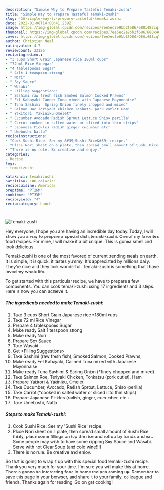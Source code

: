 ```yaml
---
description: "Simple Way to Prepare Tasteful Temaki-zushi"
title: "Simple Way to Prepare Tasteful Temaki-zushi"
slug: 430-simple-way-to-prepare-tasteful-temaki-zushi
date: 2022-01-08T14:08:41.239Z
image: https://img-global.cpcdn.com/recipes/7ee5ec2e9bb2f686/680x482cq70/temaki-zushi-recipe-main-photo.jpg
thumbnail: https://img-global.cpcdn.com/recipes/7ee5ec2e9bb2f686/680x482cq70/temaki-zushi-recipe-main-photo.jpg
cover: https://img-global.cpcdn.com/recipes/7ee5ec2e9bb2f686/680x482cq70/temaki-zushi-recipe-main-photo.jpg
author: Christian Neal
ratingvalue: 4.7
reviewcount: 23126
recipeingredient:
- "3 cups Short Grain Japanese rice 180ml cups"
- "72 ml Rice Vinegar"
- "4 tablespoons Sugar"
- " Salt 1 teaspoon strong"
- " Nori"
- " Soy Sauce"
- " Wasabi"
- " Filling Suggestions"
- " Sashimi raw fresh fish Smoked Salmon Cooked Prawns"
- " Eel Kabayaki Canned Tuna mixed with Japanese Mayonnaise"
- " Tuna Sashimi  Spring Onion finely chopped and mixed"
- " Salmon Roe Teriyaki Chicken Tonkatsu pork cutlet Ham"
- " Yakitori  Yakiniku Omelet"
- " Cucumber Avocado Radish Sprout Lettuce Shiso perilla"
- " Carrot cooked in salted water or sliced into thin strips"
- " Japanese Pickles radish ginger cucumber etc"
- " Umeboshi Natto"
recipeinstructions:
- "Cook Sushi Rice. See my &#39;Sushi Rice&#39; recipe."
- "Place Nori sheet on a plate, then spread small amount of Sushi Rice thinly, place some fillings on top the rice and roll up by hands and eat. Some people may wish to have some dipping Soy Sauce and Wasabi. Serve with hot Clear Soup (and cold wine!!!)"
- "There is no rule. Be creative and enjoy."
categories:
- Recipe
tags:
- temakizushi

katakunci: temakizushi 
nutrition: 108 calories
recipecuisine: American
preptime: "PT26M"
cooktime: "PT33M"
recipeyield: "4"
recipecategory: Lunch

---
```



![Temaki-zushi](https://img-global.cpcdn.com/recipes/7ee5ec2e9bb2f686/680x482cq70/temaki-zushi-recipe-main-photo.jpg)

Hey everyone, I hope you are having an incredible day today. Today, I will show you a way to prepare a special dish, temaki-zushi. One of my favorites food recipes. For mine, I will make it a bit unique. This is gonna smell and look delicious.

Temaki-zushi is one of the most favored of current trending meals on earth. It is simple, it is quick, it tastes yummy. It's appreciated by millions daily. They're nice and they look wonderful. Temaki-zushi is something that I have loved my whole life.




To get started with this particular recipe, we have to prepare a few components. You can cook temaki-zushi using 17 ingredients and 3 steps. Here is how you can achieve it.

<!--inarticleads1-->

##### The ingredients needed to make Temaki-zushi:

1. Take 3 cups Short Grain Japanese rice *180ml cups
1. Take 72 ml Rice Vinegar
1. Prepare 4 tablespoons Sugar
1. Make ready  Salt 1 teaspoon strong
1. Make ready  Nori
1. Prepare  Soy Sauce
1. Take  Wasabi
1. Get  &lt;Filling Suggestions&gt;
1. Take  Sashimi (raw fresh fish), Smoked Salmon, Cooked Prawns,
1. Make ready  Eel Kabayaki, Canned Tuna mixed with Japanese Mayonnaise
1. Make ready  Tuna Sashimi &amp; Spring Onion (*finely chopped and mixed)
1. Take  Salmon Roe, Teriyaki Chicken, Tonkatsu (pork cutlet), Ham
1. Prepare  Yakitori &amp; Yakiniku, Omelet
1. Take  Cucumber, Avocado, Radish Sprout, Lettuce, Shiso (perilla)
1. Take  Carrot (*cooked in salted water or sliced into thin strips)
1. Prepare  Japanese Pickles (radish, ginger, cucumber, etc.)
1. Take  Umeboshi, Natto




<!--inarticleads2-->

##### Steps to make Temaki-zushi:

1. Cook Sushi Rice. See my &#39;Sushi Rice&#39; recipe.
1. Place Nori sheet on a plate, then spread small amount of Sushi Rice thinly, place some fillings on top the rice and roll up by hands and eat. Some people may wish to have some dipping Soy Sauce and Wasabi. Serve with hot Clear Soup (and cold wine!!!)
1. There is no rule. Be creative and enjoy.




So that is going to wrap it up with this special food temaki-zushi recipe. Thank you very much for your time. I'm sure you will make this at home. There's gonna be interesting food in home recipes coming up. Remember to save this page in your browser, and share it to your family, colleague and friends. Thanks again for reading. Go on get cooking!
